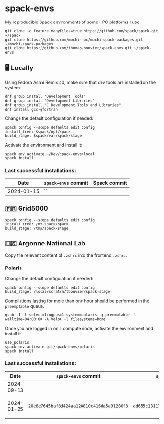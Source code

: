 # spack-envs

My reproducible Spack environments of some HPC platforms I use.

```
git clone -c feature.manyFiles=true https://github.com/spack/spack.git ~/spack
git clone https://github.com/mochi-hpc/mochi-spack-packages.git ~/mochi-spack-packages
git clone https://github.com/thomas-bouvier/spack-envs.git ~/spack-envs
```

## 🖥️ Locally

Using Fedora Asahi Remix 40, make sure that dev tools are installed on the system:

```console
dnf group install "Development Tools"
dnf group install "Development Libraries"
dnf group install "C Development Tools and Libraries"
dnf install gcc-gfortran
```

Change the default configuration if needed:

```console
spack config --scope defaults edit config
install_tree: $spack/opt/spack
build_stage: $spack/var/spack/stage
```

Activate the environment and install it:

```console
spack env activate ~/Dev/spack-envs/local
spack install
```

### Last successful installations:

| Date | `spack-envs` commit | Spack commit |
|----------|----------|----------|
| 2024-01-15 | `` |  |

## 🇫🇷 Grid5000

```console
spack config --scope defaults edit config
install_tree: /my-spack/spack
build_stage: /tmp/spack-stage
```

## 🇺🇸 Argonne National Lab

Copy the relevant content of `.zshrc` into the frontend `.zshrc`.

### Polaris

Change the default configuration if needed:

```console
spack config --scope defaults edit config
build_stage: /local/scratch/tbouvier/spack-stage
```

Compilations lasting for more than one hour should be performed in the `preemptable` queue.

```console
qsub -I -l select=1:ngpus=1:system=polaris -q preemptable -l walltime=04:00:00 -A VeloC -l filesystems=home
```

Once you are logged in on a compute node, activate the environment and install it:

```console
use_polaris
spack env activate git/spack-envs/polaris
spack install
```

### Last successful installations:

| Date | `spack-envs` commit | `spack-packages` commit | Spack commit | Notes |
|----------|----------|----------|----------|----------|
| 2024-09-13 | | |
| 2024-01-25 | `20e8e7645baf8d424aa128810c416da5a91280f3` | `ad655c13117b667a580af161788d9d85bef67d98` | `d079aaa08336d7805fc0361669e1d16b8d5de4bf` | Contents of `spack-packages/packages/py-continuum/package.py` copied into `spack/var/spack/repos/builtin/packages/py-continuum/package.py` |
